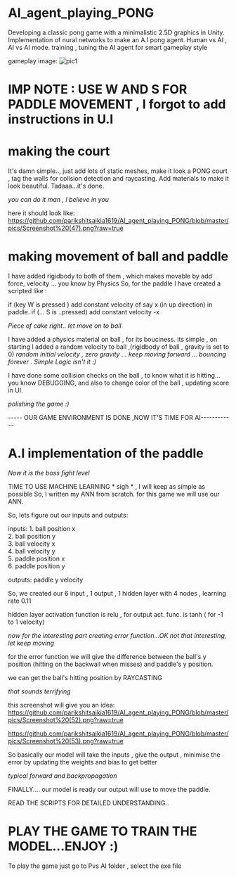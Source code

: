 # AI_agent_playing_PONG
Developing a classic pong game with a minimalistic 2.5D graphics in Unity.
Implementation of nural networks to make an A.I pong agent.
Human vs AI , AI vs AI mode.
training , tuning the AI agent for smart gameplay style

gameplay image:
![pic1](https://github.com/parikshitsaikia1619/AI_agent_playing_PONG/blob/master/pics/Screenshot%20(51).png?raw=true)

# IMP NOTE : USE W AND S FOR PADDLE MOVEMENT , I forgot to add instructions in U.I

# making the court
It's damn simple.., just add lots of static meshes, make it look a PONG court ,
tag the walls for collsion detection and raycasting. Add materials to make it look beautiful.
Tadaaa...it's done.

*you can do it man , I believe in you*

here it should look like:
https://github.com/parikshitsaikia1619/AI_agent_playing_PONG/blob/master/pics/Screenshot%20(47).png?raw=true

# making movement of ball and paddle
I have added rigidbody to both of them , which makes movable by add force, velocity ... you know by Physics
So, for the paddle I have created a scripted like :

  if (key W is pressed )
    add constant velocity of say x (in up direction) in paddle.
  if (... S is ..pressed)
    add constant velocity -x
    
*Piece of cake right.. let move on to ball*

  I have added a physics material on ball , for its bouciness.
  its simple , on starting I added a random velocity to ball ,(rigidbody of ball , gravity is set to 0)
  *random initial velocity , zero gravity ... keep moving forward ... bouncing forever . Simple Logic isn't it :)*
  
  I have done some collision checks on the ball , to know what it is hitting... you know DEBUGGING,
  and also to change color of the ball , updating score in UI.
  
  
  *polishing the game :)*
  
  ----- OUR GAME ENVIRONMENT IS DONE ,NOW IT'S TIME FOR AI------------
  
  # A.I implementation of the paddle 
  
  *Now it is the boss fight level*
  
  TIME TO USE MACHINE LEARNING  * sigh * , I will keep as simple as possible
  So, I written my ANN from scratch.
  for this game we will use our ANN.
  
  So, lets figure out our inputs and outputs:
  
  inputs: 1. ball position x   
          2. ball position y   
          3. ball velocity x   
          4. ball velocity y    
          5. paddle position x   
          6. paddle position y
          
   outputs: paddle y velocity
   
   So, we created our 6 input , 1 output , 1 hidden layer with 4 nodes , learning rate 0.11
   
   hidden layer activation function is relu , for output act. func. is tanh ( for -1 to 1 velocity)
   
   *now for the interesting part creating error function...OK not that interesting, let keep moving*
   
   for the error function we will give the difference between the ball's y position (hitting on the backwall when misses)  and 
   paddle's y position.
   
   we can get the ball's hitting position by RAYCASTING 
   
   *that sounds terrifying* 
   
   this screenshot will give you an idea:
    https://github.com/parikshitsaikia1619/AI_agent_playing_PONG/blob/master/pics/Screenshot%20(52).png?raw=true
    
   https://github.com/parikshitsaikia1619/AI_agent_playing_PONG/blob/master/pics/Screenshot%20(53).png?raw=true
   
   So basically our model will take the inputs , give the output , minimise the error by updating the weights and bias
   to get better 
   
   *typical forward and backpropagation*
   
   FINALLY.... our model is ready our output will use to move the paddle.
   
   READ THE SCRIPTS FOR DETAILED UNDERSTANDING..
   # PLAY THE GAME TO TRAIN THE MODEL...ENJOY :)
   
   To play the game just go to Pvs AI folder , select the exe file
   
   
   
  
  
  
